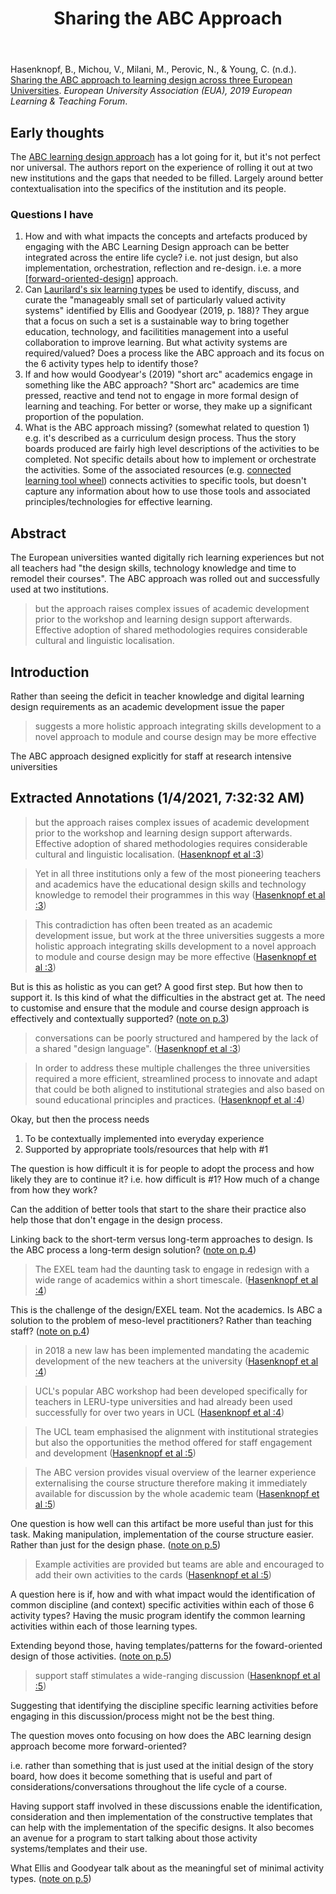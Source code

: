 ﻿---
backlinks:
- title: Challenge of Teachers' Design Practice
  url: /sense/Design/challenge-of-teachers-design-practice.html
- title: Design
  url: /sense/Design/design.html
title: Sharing the ABC Approach
---
Hasenknopf, B., Michou, V., Milani, M., Perovic, N., & Young, C. (n.d.). [Sharing the ABC approach to learning design across three European Universities](https://eua.eu/downloads/content/2019.39_hasenknopf_michou_milani_perovic_young.pdf). *European University Association (EUA), 2019 European Learning & Teaching Forum*.

## Early thoughts

The [ABC learning design approach](https://abc-ld.org/) has a lot going for it, but it's not perfect nor universal. The authors report on the experience of rolling it out at two new institutions and the gaps that needed to be filled. Largely around better contextualisation into the specifics of the institution and its people.

### Questions I have 

1. How and with what impacts the concepts and artefacts produced by engaging with the ABC Learning Design approach can be better integrated across the entire life cycle? i.e. not just design, but also implementation, orchestration, reflection and re-design. i.e. a more [[forward-oriented-design]] approach. 
2. Can [Laurilard's six learning types](https://abc-ld.org/6-learning-types/) be used to identify, discuss, and curate the "manageably small set of particularly valued activity systems" identified by Ellis and Goodyear (2019, p. 188)? They argue that a focus on such a set is a sustainable way to bring together education, technology, and facilitities management into a useful collaboration to improve learning. But what activity systems are required/valued? Does a process like the ABC approach and its focus on the 6 activity types help to identify those?
3. If and how would Goodyear's (2019) "short arc" academics engage in something like the ABC approach? "Short arc" academics are time pressed, reactive and tend not to engage in more formal design of learning and teaching. For better or worse, they make up a significant proportion of the population.
4. What is the ABC approach missing? (somewhat related to question 1) e.g. it's described as a curriculum design process. Thus the story boards produced are fairly high level descriptions of the activities to be completed. Not specific details about how to implement or orchestrate the activities. Some of the associated resources (e.g. [connected learning tool wheel](https://blogs.ucl.ac.uk/abc-ld/files/2020/07/abc_learning_types_tools_wheel_2020_A1_UCL-connected-learning.pptx)) connects activities to specific tools, but doesn't capture any information about how to use those tools and associated principles/technologies for effective learning.


## Abstract

The European universities wanted digitally rich learning experiences but not all teachers had "the design skills, technology knowledge and time to remodel their courses".  The ABC approach was rolled out and successfully used at two institutions.

> but the approach raises complex issues of academic development prior to the workshop and learning design support afterwards. Effective adoption of shared methodologies requires considerable cultural and linguistic localisation.

## Introduction

Rather than seeing the deficit in teacher knowledge and digital learning design requirements as an academic development issue the paper 

> suggests a more holistic approach integrating skills development to a novel approach to module and course design may be more effective

The ABC approach designed explicitly for staff at research intensive universities

## Extracted Annotations (1/4/2021, 7:32:32 AM)

> but the approach raises complex issues of academic development prior to the workshop and learning design support afterwards. Effective adoption of shared methodologies requires considerable cultural and linguistic localisation. ([Hasenknopf et al :3](zotero://open-pdf/library/items/GWHQ9MQR?page=3))

> Yet in all three institutions only a few of the most pioneering teachers and academics have the educational design skills and technology knowledge to remodel their programmes in this way ([Hasenknopf et al :3](zotero://open-pdf/library/items/GWHQ9MQR?page=3))

> This contradiction has often been treated as an academic development issue, but work at the three universities suggests a more holistic approach integrating skills development to a novel approach to module and course design may be more effective ([Hasenknopf et al :3](zotero://open-pdf/library/items/GWHQ9MQR?page=3))

But is this as holistic as you can get? A good first step. But how then to support it. Is this kind of what the difficulties in the abstract get at. The need to customise and ensure that the module and course design approach is effectively and contextually supported? ([note on p.3](zotero://open-pdf/library/items/GWHQ9MQR?page=3))

> conversations can be poorly structured and hampered by the lack of a shared "design language". ([Hasenknopf et al :3](zotero://open-pdf/library/items/GWHQ9MQR?page=3))

> In order to address these multiple challenges the three universities required a more efficient, streamlined process to innovate and adapt that could be both aligned to institutional strategies and also based on sound educational principles and practices. ([Hasenknopf et al :4](zotero://open-pdf/library/items/GWHQ9MQR?page=4))

Okay, but then the process needs

1. To be contextually implemented into everyday experience
2. Supported by appropriate tools/resources that help with #1

The question is how difficult it is for people to adopt the process and how likely they are to continue it? i.e. how difficult is #1? How much of a change from how they work?

Can the addition of better tools that start to the share their practice also help those that don't engage in the design process.

Linking back to the short-term versus long-term approaches to design. Is the ABC process a long-term design solution? ([note on p.4](zotero://open-pdf/library/items/GWHQ9MQR?page=4))

> The EXEL team had the daunting task to engage in redesign with a wide range of academics within a short timescale. ([Hasenknopf et al :4](zotero://open-pdf/library/items/GWHQ9MQR?page=4))

This is the challenge of the design/EXEL team. Not the academics. Is ABC a solution to the problem of meso-level practitioners? Rather than teaching staff? ([note on p.4](zotero://open-pdf/library/items/GWHQ9MQR?page=4))

> in 2018 a new law has been implemented mandating the academic development of the new teachers at the university ([Hasenknopf et al :4](zotero://open-pdf/library/items/GWHQ9MQR?page=4))

> UCL's popular ABC workshop had been developed specifically for teachers in LERU-type universities and had already been used successfully for over two years in UCL ([Hasenknopf et al :4](zotero://open-pdf/library/items/GWHQ9MQR?page=4))

> The UCL team emphasised the alignment with institutional strategies but also the opportunities the method offered for staff engagement and development ([Hasenknopf et al :5](zotero://open-pdf/library/items/GWHQ9MQR?page=5))

> The ABC version provides visual overview of the learner experience externalising the course structure therefore making it immediately available for discussion by the whole academic team ([Hasenknopf et al :5](zotero://open-pdf/library/items/GWHQ9MQR?page=5))

One question is how well can this artifact be more useful than just for this task. Making manipulation, implementation of the course structure easier. Rather than just for the design phase. ([note on p.5](zotero://open-pdf/library/items/GWHQ9MQR?page=5))

> Example activities are provided but teams are able and encouraged to add their own activities to the cards ([Hasenknopf et al :5](zotero://open-pdf/library/items/GWHQ9MQR?page=5))

A question here is if, how and with what impact would the identification of common discipline (and context) specific activities within each of those 6 activity types? Having the music program identify the common learning activities within each of those learning types.

Extending beyond those, having templates/patterns for the foward-oriented design of those activities. ([note on p.5](zotero://open-pdf/library/items/GWHQ9MQR?page=5))

> support staff stimulates a wide-ranging discussion ([Hasenknopf et al :5](zotero://open-pdf/library/items/GWHQ9MQR?page=5))

Suggesting that identifying the discipline specific learning activities before engaging in this discussion/process might not be the best thing.

The question moves onto focusing on how does the ABC learning design approach become more forward-oriented?

i.e. rather than something that is just used at the initial design of the story board, how does it become something that is useful and part of considerations/conversations throughout the life cycle of a course.

Having support staff involved in these discussions enable the identification, consideration and then implementation of the constructive templates that can help with the implementation of the specific designs. It also becomes an avenue for a program to start talking about those activity systems/templates and their use.

What Ellis and Goodyear talk about as the meaningful set of minimal activity types. ([note on p.5](zotero://open-pdf/library/items/GWHQ9MQR?page=5))

[//begin]: # "Autogenerated link references for markdown compatibility"
[forward-oriented-design]: ../concepts/forward-oriented-design "Forward-oriented design"
[//end]: # "Autogenerated link references"